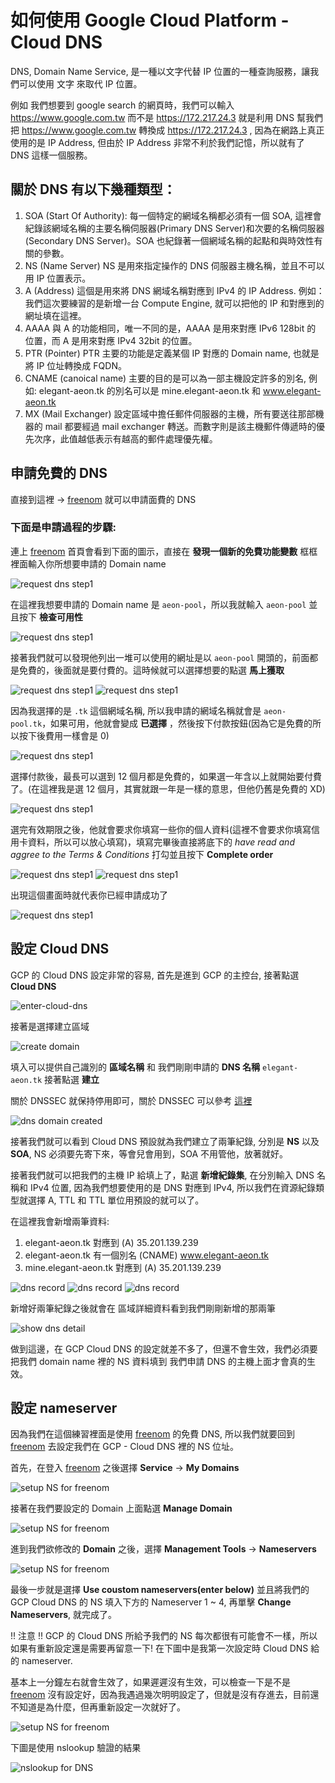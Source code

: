 # 如何使用 Google Cloud Platform - Cloud DNS

DNS, Domain Name Service, 是一種以文字代替 IP 位置的一種查詢服務，讓我們可以使用 文字 來取代 IP 位置。

例如 我們想要到 google search 的網頁時，我們可以輸入 https://www.google.com.tw 而不是 https://172.217.24.3 就是利用 DNS 幫我們把 https://www.google.com.tw 轉換成 https://172.217.24.3 , 因為在網路上真正使用的是 IP Address, 但由於 IP Address 非常不利於我們記憶，所以就有了 DNS 這樣一個服務。

## 關於 DNS 有以下幾種類型：

1. SOA (Start Of Authority):
   每一個特定的網域名稱都必須有一個 SOA, 這裡會紀錄該網域名稱的主要名稱伺服器(Primary DNS Server)和次要的名稱伺服器(Secondary DNS Server)。SOA 也紀錄著一個網域名稱的起點和與時效性有關的參數。
1. NS (Name Server)
   NS 是用來指定操作的 DNS 伺服器主機名稱，並且不可以用 IP 位置表示。
1. A (Address)
   這個是用來將 DNS 網域名稱對應到 IPv4 的 IP Address. 例如：我們這次要練習的是新增一台 Compute Engine, 就可以把他的 IP 和對應到的網址填在這裡。
1. AAAA
   與 A 的功能相同，唯一不同的是，AAAA 是用來對應 IPv6 128bit 的 位置，而 A 是用來對應 IPv4 32bit 的位置。
1. PTR (Pointer)
   PTR 主要的功能是定義某個 IP 對應的 Domain name, 也就是將 IP 位址轉換成 FQDN。
1. CNAME (canoical name)
   主要的目的是可以為一部主機設定許多的別名, 例如: elegant-aeon.tk 的別名可以是 mine.elegant-aeon.tk 和 www.elegant-aeon.tk
1. MX (Mail Exchanger)
   設定區域中擔任郵件伺服器的主機，所有要送往那部機器的 mail 都要經過 mail exchanger 轉送。而數字則是該主機郵件傳遞時的優先次序，此值越低表示有越高的郵件處理優先權。

## 申請免費的 DNS

直接到這裡 -> [freenom] 就可以申請面費的 DNS

### 下面是申請過程的步驟:

連上 [freenom] 首頁會看到下面的圖示，直接在 **發現一個新的免費功能變數** 框框裡面輸入你所想要申請的 Domain name

![request dns step1][00-request-dns-01]

在這裡我想要申請的 Domain name 是 `aeon-pool`，所以我就輸入 `aeon-pool` 並且按下 **檢查可用性**

![request dns step1][00-request-dns-02]

接著我們就可以發現他列出一堆可以使用的網址是以 `aeon-pool` 開頭的，前面都是免費的，後面就是要付費的。這時候就可以選擇想要的點選  **馬上獲取**

![request dns step1][00-request-dns-03]
![request dns step1][00-request-dns-04]

因為我選擇的是 `.tk` 這個網域名稱, 所以我申請的網域名稱就會是 `aeon-pool.tk`，如果可用，他就會變成 **已選擇** ，然後按下付款按鈕(因為它是免費的所以按下後費用一樣會是 0)

![request dns step1][00-request-dns-05]

選擇付款後，最長可以選到 12 個月都是免費的，如果選一年含以上就開始要付費了。(在這裡我是選 12 個月，其實就跟一年是一樣的意思，但他仍舊是免費的 XD)

![request dns step1][00-request-dns-06]

選完有效期限之後，他就會要求你填寫一些你的個人資料(這裡不會要求你填寫信用卡資料，所以可以放心填寫)，填寫完畢後直接將底下的 *have read and aggree to the Terms & Conditions* 打勾並且按下 **Complete order**

![request dns step1][00-request-dns-07]
![request dns step1][00-request-dns-08]

出現這個畫面時就代表你已經申請成功了

![request dns step1][00-request-dns-09]

## 設定 Cloud DNS

GCP 的 Cloud DNS 設定非常的容易, 首先是進到 GCP 的主控台, 接著點選 **Cloud DNS**

![enter-cloud-dns][01-enter-cloud-dns]

接著是選擇建立區域

![create domain][02-create-domain]

填入可以提供自己識別的 **區域名稱** 和 我們剛剛申請的 **DNS 名稱** `elegant-aeon.tk` 接著點選 **建立**

關於 DNSSEC 就保持停用即可，關於 DNSSEC 可以參考 [這裡][dnssec]

![dns domain created][03-dns-domain-created]

接著我們就可以看到 Cloud DNS 預設就為我們建立了兩筆紀錄, 分別是 **NS** 以及 **SOA**, NS 必須要先寄下來，等會兒會用到，SOA 不用管他，放著就好。

接著我們就可以把我們的主機 IP 給填上了，點選 **新增紀錄集**, 在分別輸入 DNS 名稱和 IPv4 位置, 因為我們想要使用的是 DNS 對應到 IPv4, 所以我們在資源紀錄類型就選擇 A, TTL 和 TTL 單位用預設的就可以了。

在這裡我會新增兩筆資料:

1. elegant-aeon.tk 對應到 (A) 35.201.139.239
1. elegant-aeon.tk 有一個別名 (CNAME) www.elegant-aeon.tk
1. mine.elegant-aeon.tk 對應到 (A) 35.201.139.239

![dns record][04-add-dns-record00]
![dns record][04-add-dns-record01]
![dns record][04-add-dns-record02]

新增好兩筆紀錄之後就會在 區域詳細資料看到我們剛剛新增的那兩筆

![show dns detail][05-show-dns-detail]

做到這邊，在 GCP Cloud DNS 的設定就差不多了，但還不會生效，我們必須要把我們 domain name 裡的 NS 資料填到 我們申請 DNS 的主機上面才會真的生效。

## 設定 nameserver

因為我們在這個練習裡面是使用 [freenom] 的免費 DNS, 所以我們就要回到 [freenom] 去設定我們在 GCP - Cloud DNS 裡的 NS 位址。

首先，在登入 [freenom] 之後選擇 **Service** -> **My Domains**

![setup NS for freenom][setup-ns-on-freenom01]

接著在我們要設定的 Domain 上面點選 **Manage Domain**

![setup NS for freenom][setup-ns-on-freenom02]

進到我們欲修改的 **Domain** 之後，選擇 **Management Tools** -> **Nameservers**

![setup NS for freenom][setup-ns-on-freenom03]

最後一步就是選擇 **Use coustom nameservers(enter below)** 並且將我們的 GCP Cloud DNS 的 NS 填入下方的 Nameserver 1 ~ 4, 再單擊 **Change Nameservers**, 就完成了。

!! 注意 !! GCP 的 Cloud DNS 所給予我們的 NS 每次都很有可能會不一樣，所以如果有重新設定還是需要再留意一下! 在下圖中是我第一次設定時 Cloud DNS 給的 nameserver.

基本上一分鐘左右就會生效了，如果遲遲沒有生效，可以檢查一下是不是 [freenom] 沒有設定好，因為我遇過幾次明明設定了，但就是沒有存進去，目前還不知道是為什麼，但再重新設定一次就好了。

![setup NS for freenom][setup-ns-on-freenom04]

下圖是使用 nslookup 驗證的結果

![nslookup for DNS][nslookup-dns-reuslt]

[comment]: <> (URL Link)

[freenom]: http://www.freenom.com
[dnssec]: https://zh.wikipedia.org/wiki/%E5%9F%9F%E5%90%8D%E7%B3%BB%E7%BB%9F%E5%AE%89%E5%85%A8%E6%89%A9%E5%B1%95

[comment]: <> (Image Link)
[00-request-dns-01]: images/learn_gcp_cloud_dns_00_request_new_domain01.png
[00-request-dns-02]: images/learn_gcp_cloud_dns_00_request_new_domain02.png
[00-request-dns-03]: images/learn_gcp_cloud_dns_00_request_new_domain03.png
[00-request-dns-04]: images/learn_gcp_cloud_dns_00_request_new_domain04.png
[00-request-dns-05]: images/learn_gcp_cloud_dns_00_request_new_domain05.png
[00-request-dns-06]: images/learn_gcp_cloud_dns_00_request_new_domain06.png
[00-request-dns-07]: images/learn_gcp_cloud_dns_00_request_new_domain07.png
[00-request-dns-08]: images/learn_gcp_cloud_dns_00_request_new_domain08.png
[00-request-dns-09]: images/learn_gcp_cloud_dns_00_request_new_domain09.png
[01-enter-cloud-dns]: images/learn_gcp_cloud_dns_01_click_cloud_dns.png
[02-create-domain]: images/learn_gcp_cloud_dns_02_select_create_domain.png
[03-dns-domain-created]: images/learn_gcp_cloud_dns_03_create_dns_domain.png
[04-add-dns-record00]: images/learn_gcp_cloud_dns_05_add_record_00.png
[04-add-dns-record01]: images/learn_gcp_cloud_dns_05_add_record_01.png
[04-add-dns-record02]: images/learn_gcp_cloud_dns_05_add_record_02.png
[05-show-dns-detail]: images/learn_gcp_cloud_dns_06_dns_detail.png
[setup-ns-on-freenom01]: images/learn_gcp_cloud_dns_07_setup_ns_01.png
[setup-ns-on-freenom02]: images/learn_gcp_cloud_dns_07_setup_ns_02.png
[setup-ns-on-freenom03]: images/learn_gcp_cloud_dns_07_setup_ns_03.png
[setup-ns-on-freenom04]: images/learn_gcp_cloud_dns_07_setup_ns_04.png
[nslookup-dns-reuslt]: images/learn_gcp_cloud_dns_08_nslookup_dns.png
